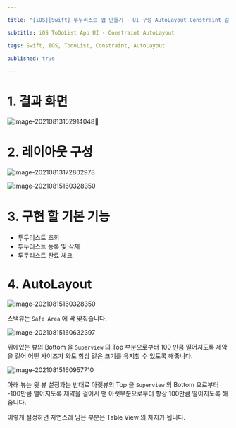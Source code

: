 ```yaml
---

title: "[iOS][Swift] 투두리스트 앱 만들기 - UI 구성 AutoLayout Constraint 걸기"

subtitle: iOS ToDoList App UI - Constraint AutoLayout

tags: Swift, IOS, TodoList, Constraint, AutoLayout

published: true

---
```


# 1. 결과 화면 

![image-20210813152914048](https://user-images.githubusercontent.com/60254939/129470373-941c814c-295f-4dd5-b39f-6e38c5382c62.png)

# 2. 레이아웃 구성

![image-20210813172802978](https://user-images.githubusercontent.com/60254939/129470377-49927016-3611-4fd4-8b40-6390951737c5.png)

![image-20210815160328350](https://user-images.githubusercontent.com/60254939/129470378-94017b52-3a89-40c7-a8de-8c4d78788e3d.png)

# 3. 구현 할 기본 기능

- 투두리스트 조회
- 투두리스트 등록 및 삭제
- 투두리스트 완료 체크

# 4. AutoLayout

![image-20210815160328350](https://user-images.githubusercontent.com/60254939/129470520-2c403b8d-6bb1-4954-8ecb-9da8f61b0dc6.png)

스택뷰는 `Safe Area` 에 딱 맞춰줍니다.

![image-20210815160632397](https://user-images.githubusercontent.com/60254939/129470380-70d6af6e-a37e-4795-86e3-ab9819c46101.png)

위에있는 뷰의 Bottom 을 `Superview` 의 Top 부분으로부터 100 만큼 떨어지도록 제약을 걸어 어떤 사이즈가 와도 항상 같은 크기를 유지할 수 있도록 해줍니다.

![image-20210815160957710](https://user-images.githubusercontent.com/60254939/129470382-1438df51-e251-476a-bb02-ac14a3f1f495.png)

아래 뷰는 윗 뷰 설정과는 반대로 아랫뷰의 Top 을 `Superview` 의 Bottom 으로부터 -100만큼 떨어지도록 제약을 걸어서 맨 아랫부분으로부터 항상 100만큼 떨어지도록 해줍니다.

이렇게 설정하면 자연스레 남은 부분은 Table View 의 차지가 됩니다.
